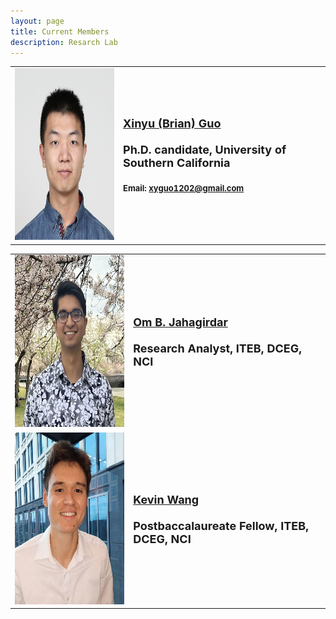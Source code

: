 ```yaml
---
layout: page
title: Current Members
description: Resarch Lab
---
```




<table class="wide">
<tr>
  <td class="left">
      <a href="publpics/XG.html">
        <img src="publpics/XG.png" width="275" height="275" alt="Brian" title="Xinyu (Brian) Guo"/>
    </a>
  </td>
  <td class="right">
  <font size="4.5" >
  <a href="publpics/XG.html"> <b>Xinyu (Brian) Guo</b></a> <br><br>
  <b> Ph.D. candidate, University of Southern California </b> <br> <br>
  </font>
  <font size="2.5" >
  <b> Email: <a href="mailto: xyguo1202@gmail.com">xyguo1202@gmail.com</a></b> <br>
  </font> 
 </td>
 </tr>



<table class="wide">
<tr>
  <td class="left">
      <a href="publpics/OBJ.html">
        <img src="publpics/OJB.png" width="275" height="275" alt="Om" title="Om Jahagirdar"/>
    </a>
  </td>
  <td class="right">
  <font size="4.5" >
  <a href="publpics/OBJ.html"> <b>Om B. Jahagirdar </b></a> <br><br>
 <b> Research Analyst, ITEB, DCEG, NCI </b> <br>
 </font>
 </td>
 </tr>

 
<tr>
  <td class="left">
      <a href="publpics/KW.html">
        <img src="publpics/KW.png" width="275" height="275" alt="Kevin Wang" title="Kevin Wang"/>
    </a>
  </td>
  <td class="right">
  <font size="4.5" >
 <a href="publpics/KW.html"> <b>Kevin Wang</b></a><br><br>
 <b> Postbaccalaureate Fellow, ITEB, DCEG, NCI </b> <br>
 </font>
 </td>
 </tr>








